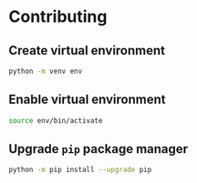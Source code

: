 # Contributing

## Create virtual environment

```bash
python -m venv env
```

## Enable virtual environment

```bash
source env/bin/activate
```

## Upgrade `pip` package manager

```bash
python -m pip install --upgrade pip
```
